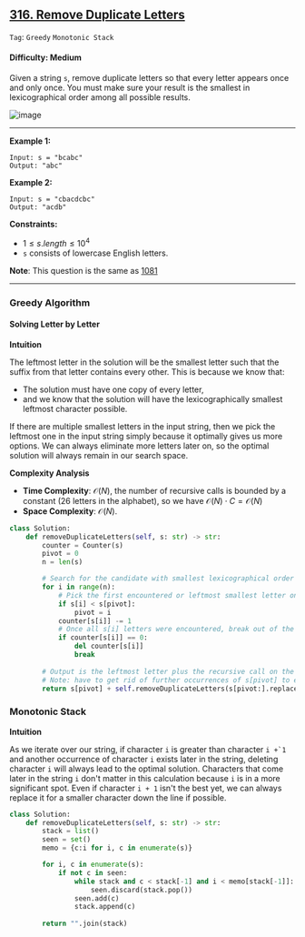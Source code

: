## [316. Remove Duplicate Letters](https://leetcode.com/problems/remove-duplicate-letters/)

```Tag```: ```Greedy``` ```Monotonic Stack```

#### Difficulty: Medium

Given a string ```s```, remove duplicate letters so that every letter appears once and only once. You must make sure your result is the smallest in lexicographical order among all possible results.

![image](https://github.com/quananhle/Python/assets/35042430/b07a6a7d-2bb1-454d-a5b5-d26bc42aa8db)

---

__Example 1:__
```
Input: s = "bcabc"
Output: "abc"
```

__Example 2:__
```
Input: s = "cbacdcbc"
Output: "acdb"
``` 

__Constraints:__

- $1 \le s.length \le 10^4$
- ```s``` consists of lowercase English letters.

__Note__: This question is the same as [1081](https://leetcode.com/problems/smallest-subsequence-of-distinct-characters/)

---

### Greedy Algorithm

#### Solving Letter by Letter

__Intuition__

The leftmost letter in the solution will be the smallest letter such that the suffix from that letter contains every other. This is because we know that: 
- The solution must have one copy of every letter, 
- and we know that the solution will have the lexicographically smallest leftmost character possible.

If there are multiple smallest letters in the input string, then we pick the leftmost one in the input string simply because it optimally gives us more options. We can always eliminate more letters later on, so the optimal solution will always remain in our search space.

__Complexity Analysis__

- __Time Complexity__: $\mathcal{O}(N)$, the number of recursive calls is bounded by a constant (26 letters in the alphabet), so we have $\mathcal{O}(N) \cdot C = \mathcal{O}(N)$
- __Space Complexity__: $\mathcal{O}(N)$.

```Python
class Solution:
    def removeDuplicateLetters(self, s: str) -> str:
        counter = Counter(s)
        pivot = 0
        n = len(s)

        # Search for the candidate with smallest lexicographical order
        for i in range(n):
            # Pick the first encountered or leftmost smallest letter only
            if s[i] < s[pivot]:
                pivot = i
            counter[s[i]] -= 1
            # Once all s[i] letters were encountered, break out of the loop 
            if counter[s[i]] == 0:
                del counter[s[i]]
                break
        
        # Output is the leftmost letter plus the recursive call on the remainder of the string
        # Note: have to get rid of further occurrences of s[pivot] to ensure that there are no duplicates
        return s[pivot] + self.removeDuplicateLetters(s[pivot:].replace(s[pivot], "")) if s else ""
```

### Monotonic Stack

__Intuition__

As we iterate over our string, if character ```i``` is greater than character ```i +`1``` and another occurrence of character ```i``` exists later in the string, deleting character ```i``` will always lead to the optimal solution. Characters that come later in the string ```i``` don't matter in this calculation because ```i``` is in a more significant spot. Even if character ```i + 1``` isn't the best yet, we can always replace it for a smaller character down the line if possible.

```Python
class Solution:
    def removeDuplicateLetters(self, s: str) -> str:
        stack = list()
        seen = set()
        memo = {c:i for i, c in enumerate(s)}

        for i, c in enumerate(s):
            if not c in seen:
                while stack and c < stack[-1] and i < memo[stack[-1]]:
                    seen.discard(stack.pop())
                seen.add(c)
                stack.append(c)
            
        return "".join(stack)
```
